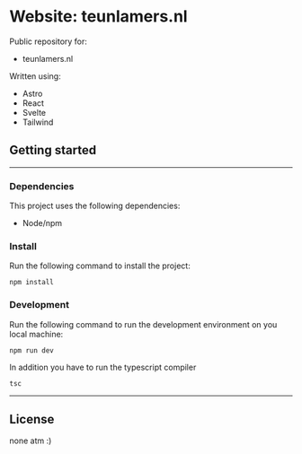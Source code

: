 # Website: teunlamers.nl

Public repository for:
* teunlamers.nl

Written using:
* Astro
* React
* Svelte
* Tailwind

## Getting started
---

### Dependencies

This project uses the following dependencies:
* Node/npm

### Install

Run the following command to install the project:
```
npm install
```
### Development
Run the following command to run the development environment on you local machine:
```
npm run dev
```
In addition you have to run the typescript compiler
```
tsc 
```
---

## License
none atm :)

